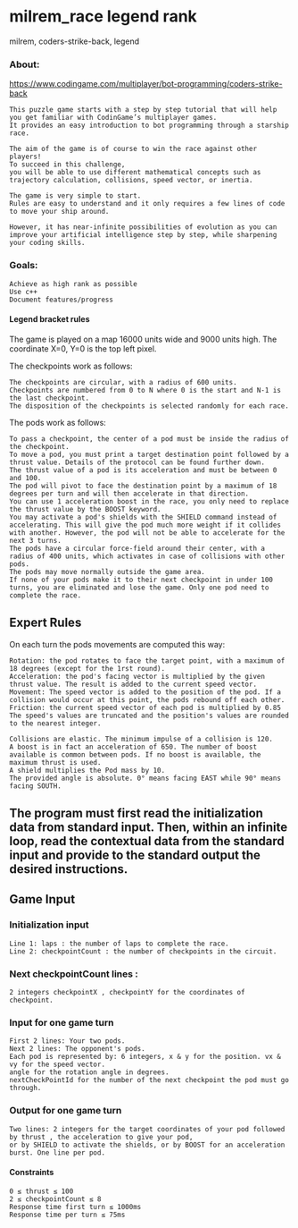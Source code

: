 # milrem_race legend rank
milrem, coders-strike-back, legend

### About:

https://www.codingame.com/multiplayer/bot-programming/coders-strike-back

	This puzzle game starts with a step by step tutorial that will help 
	you get familiar with CodinGame’s multiplayer games. 
	It provides an easy introduction to bot programming through a starship race.

	The aim of the game is of course to win the race against other players! 
	To succeed in this challenge, 
	you will be able to use different mathematical concepts such as 
	trajectory calculation, collisions, speed vector, or inertia.

	The game is very simple to start. 
	Rules are easy to understand and it only requires a few lines of code to move your ship around.

	However, it has near-infinite possibilities of evolution as you can improve your artificial intelligence step by step, while sharpening your coding skills.

	
### Goals:

	Achieve as high rank as possible
	Use c++
	Document features/progress


#### Legend bracket rules

The game is played on a map 16000 units wide and 9000 units high. The coordinate X=0, Y=0 is the top left pixel.

The checkpoints work as follows:

    The checkpoints are circular, with a radius of 600 units.
    Checkpoints are numbered from 0 to N where 0 is the start and N-1 is the last checkpoint.
    The disposition of the checkpoints is selected randomly for each race.

The pods work as follows:

    To pass a checkpoint, the center of a pod must be inside the radius of the checkpoint.
    To move a pod, you must print a target destination point followed by a thrust value. Details of the protocol can be found further down.
    The thrust value of a pod is its acceleration and must be between 0 and 100.
    The pod will pivot to face the destination point by a maximum of 18 degrees per turn and will then accelerate in that direction.
    You can use 1 acceleration boost in the race, you only need to replace the thrust value by the BOOST keyword.
    You may activate a pod's shields with the SHIELD command instead of accelerating. This will give the pod much more weight if it collides with another. However, the pod will not be able to accelerate for the next 3 turns.
    The pods have a circular force-field around their center, with a radius of 400 units, which activates in case of collisions with other pods.
    The pods may move normally outside the game area.
    If none of your pods make it to their next checkpoint in under 100 turns, you are eliminated and lose the game. Only one pod need to complete the race.


## Expert Rules
On each turn the pods movements are computed this way:

    Rotation: the pod rotates to face the target point, with a maximum of 18 degrees (except for the 1rst round).
    Acceleration: the pod's facing vector is multiplied by the given thrust value. The result is added to the current speed vector.
    Movement: The speed vector is added to the position of the pod. If a collision would occur at this point, the pods rebound off each other.
    Friction: the current speed vector of each pod is multiplied by 0.85
    The speed's values are truncated and the position's values are rounded to the nearest integer.

	Collisions are elastic. The minimum impulse of a collision is 120.
	A boost is in fact an acceleration of 650. The number of boost available is common between pods. If no boost is available, the maximum thrust is used.
	A shield multiplies the Pod mass by 10.
	The provided angle is absolute. 0° means facing EAST while 90° means facing SOUTH.
	
## The program must first read the initialization data from standard input. Then, within an infinite loop, read the contextual data from the standard input and provide to the standard output the desired instructions.

##   Game Input
### Initialization input
	Line 1: laps : the number of laps to complete the race.
	Line 2: checkpointCount : the number of checkpoints in the circuit.
### Next checkpointCount lines : 
	2 integers checkpointX , checkpointY for the coordinates of checkpoint.
### Input for one game turn
	First 2 lines: Your two pods.
	Next 2 lines: The opponent's pods.
	Each pod is represented by: 6 integers, x & y for the position. vx & vy for the speed vector. 
	angle for the rotation angle in degrees. 
	nextCheckPointId for the number of the next checkpoint the pod must go through.

### Output for one game turn
	Two lines: 2 integers for the target coordinates of your pod followed by thrust , the acceleration to give your pod, 
	or by SHIELD to activate the shields, or by BOOST for an acceleration burst. One line per pod.
	
#### Constraints
	0 ≤ thrust ≤ 100
	2 ≤ checkpointCount ≤ 8
	Response time first turn ≤ 1000ms
	Response time per turn ≤ 75ms

